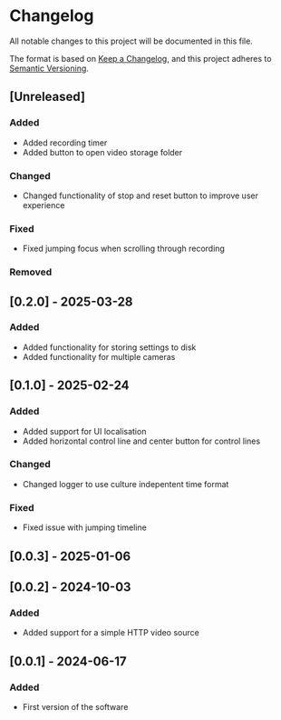 # Changelog

All notable changes to this project will be documented in this file.

The format is based on [Keep a Changelog](https://keepachangelog.com/en/1.1.0/),
and this project adheres to [Semantic Versioning](https://semver.org/spec/v2.0.0.html).

## [Unreleased]
### Added
- Added recording timer
- Added button to open video storage folder
### Changed
- Changed functionality of stop and reset button to improve user experience
  
### Fixed
- Fixed jumping focus when scrolling through recording
### Removed

## [0.2.0] - 2025-03-28
### Added
- Added functionality for storing settings to disk
- Added functionality for multiple cameras

## [0.1.0] - 2025-02-24
### Added
- Added support for UI localisation
- Added horizontal control line and center button for control lines

### Changed
- Changed logger to use culture indepentent time format

### Fixed
- Fixed issue with jumping timeline

## [0.0.3] - 2025-01-06

## [0.0.2] - 2024-10-03
### Added
- Added support for a simple HTTP video source

## [0.0.1] - 2024-06-17
### Added
- First version of the software
